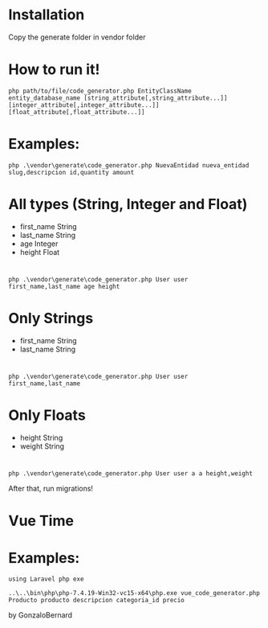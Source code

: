 # Installation
Copy the generate folder in vendor folder 

# How to run it!
    php path/to/file/code_generator.php EntityClassName entity_database_name [string_attribute[,string_attribute...]] [integer_attribute[,integer_attribute...]] [float_attribute[,float_attribute...]]

# Examples:

    php .\vendor\generate\code_generator.php NuevaEntidad nueva_entidad slug,descripcion id,quantity amount

# All types (String, Integer and Float)
- first_name   String
- last_name    String
- age          Integer
- height       Float
#
    php .\vendor\generate\code_generator.php User user first_name,last_name age height


# Only Strings
- first_name   String
- last_name    String

#
    php .\vendor\generate\code_generator.php User user first_name,last_name


# Only Floats
- height   String
- weight   String

#
    php .\vendor\generate\code_generator.php User user a a height,weight


After that, run migrations!


# Vue Time

# Examples:
    using Laravel php exe

    ..\..\bin\php\php-7.4.19-Win32-vc15-x64\php.exe vue_code_generator.php Producto producto descripcion categoria_id precio

by GonzaloBernard
